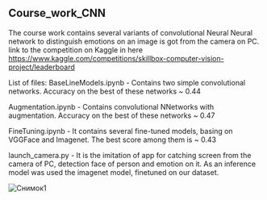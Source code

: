 ## Course_work_CNN

The course work contains several variants of convolutional Neural Neural network to distinguish emotions on an image is got from the camera on PC.
link to the competition on Kaggle in here https://www.kaggle.com/competitions/skillbox-computer-vision-project/leaderboard

List of files:
BaseLineModels.ipynb - Contains two simple convolutional networks. Accuracy on the best of these networks  ~ 0.44 

Augmentation.ipynb - Contains convolutional NNetworks with augmentation. Accuracy on the best of these networks ~ 0.47

FineTuning.ipynb - It contains several fine-tuned models, basing on VGGFace and Imagenet. The best score among them is ~ 0.43

launch_camera.py - It is the imitation of app for catching screen from the camera of PC, detection face of person and emotion on it.
As an inference model was used the imagenet model, finetuned on our dataset.

![Снимок1](https://user-images.githubusercontent.com/65036612/228519545-62d14f19-fadd-4ebb-98ac-e8a50c948bfd.JPG)

